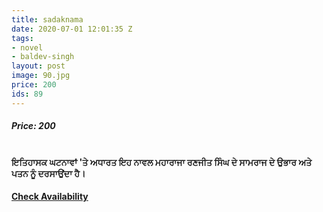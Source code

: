 ```yaml
---
title: sadaknama    
date: 2020-07-01 12:01:35 Z
tags:
- novel
- baldev-singh
layout: post
image: 90.jpg
price: 200
ids: 89
---
```


<h5>Price: 200</h5><br>
<strong>
ਇਤਿਹਾਸਕ ਘਟਨਾਵਾਂ 'ਤੇ ਅਧਾਰਤ ਇਹ ਨਾਵਲ ਮਹਾਰਾਜਾ ਰਣਜੀਤ ਸਿੰਘ ਦੇ ਸਾਮਰਾਜ ਦੇ ਉਭਾਰ ਅਤੇ ਪਤਨ ਨੂੰ ਦਰਸਾਉਂਦਾ ਹੈ। </strong>

<h4><a class="add-cart cart1" href="{{ site.baseurl }}/books#89"><b>Check Availability</b></a></h4>

<body>
 <script src="{{ site.baseurl }}/js/main.js"></script>
 </body>